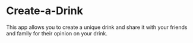 # Create-a-Drink
This app allows you to create a unique drink and share it with your friends and family for their opinion on your drink.
